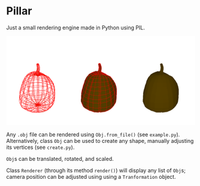 # Pillar

Just a small rendering engine made in Python using PIL.

![Example image](example.png)

Any `.obj` file can be rendered using `Obj.from_file()` (see `example.py`). Alternatively, class `Obj` can be used to create any shape, manually adjusting its vertices (see `create.py`).

`Obj`s can be translated, rotated, and scaled.

Class `Renderer` (through its method `render()`) will display any list of `Obj`s; camera position can be adjusted using using a `Tranformation` object.